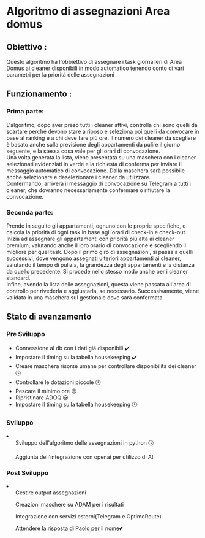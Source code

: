 # Algoritmo di assegnazioni Area domus

## Obiettivo : 
<div> 

<p> Questo algoritmo ha l'obbiettivo di assegnare i task giornalieri di Area Domus ai cleaner disponibili in modo automatico tenendo conto di vari parametri per la priorità delle assegnazioni </p>

## Funzionamento :

<p> 

### Prima parte:
L'algoritmo, dopo aver preso tutti i cleaner attivi, controlla chi sono quelli da scartare perché devono stare a riposo e seleziona poi quelli da convocare in base al ranking e a chi deve fare più ore. Il numero dei cleaner da scegliere è basato anche sulla previsione degli appartamenti da pulire il giorno seguente, e la stessa cosa vale per gli orari di convocazione.  
Una volta generata la lista, viene presentata su una maschera con i cleaner selezionati evidenziati in verde e la richiesta di conferma per inviare il messaggio automatico di convocazione. Dalla maschera sarà possibile anche selezionare e deselezionare i cleaner da utilizzare.  
Confermando, arriverà il messaggio di convocazione su Telegram a tutti i cleaner, che dovranno necessariamente confermare o rifiutare la convocazione.

### Seconda parte:
Prende in seguito gli appartamenti, ognuno con le proprie specifiche, e calcola la priorità di ogni task in base agli orari di check-in e check-out.  
Inizia ad assegnare gli appartamenti con priorità più alta ai cleaner premium, valutando anche il loro orario di convocazione e scegliendo il migliore per quel task. Dopo il primo giro di assegnazioni, si passa a quelli successivi, dove vengono assegnati ulteriori appartamenti ai cleaner, valutando il tempo di pulizia, la grandezza degli appartamenti e la distanza da quello precedente. Si procede nello stesso modo anche per i cleaner standard.  
Infine, avendo la lista delle assegnazioni, questa viene passata all'area di controllo per rivederla e aggiustarla, se necessario. Successivamente, viene validata in una maschera sul gestionale dove sarà confermata.</p>

## Stato di avanzamento

### Pre Sviluppo
<p> 
    <ul>
        <li>Connessione al db con i dati già disponibili ✔️</li>
        <li>Impostare il timing sulla tabella housekeeping ✔️</li>
        <li>Creare maschera risorse umane per controllare disponibilità dei cleaner 🕓</li>
        <li>Controllare le dotazioni piccole 🕓</li>
        <li>Pescare il minimo ore 😒</li>
        <li>Ripristinare ADOQ 😒</li>
        <li>Impostare il timing sulla tabella housekeeping 🕓</li>
    </ul>
</p>

### Sviluppo
<p> 
    <li>
        <ul>Sviluppo dell'algoritmo delle assegnazioni in python 🕓</ul>
        <ul>Aggiunta dell'integrazione con openai per utilizzo di AI</ul>
    </li>
</p>

### Post Sviluppo
<p> 
    <li>
        <ul>Gestire output assegnazioni</ul>
        <ul>Creazioni maschere su ADAM per i risultati</ul>
        <ul>Integrazione con servizi esterni(Telegram e OptimoRoute)</ul>
        <ul>Attendere la risposta di Paolo per il nome💕</ul>
    </li>
</p>

</div>